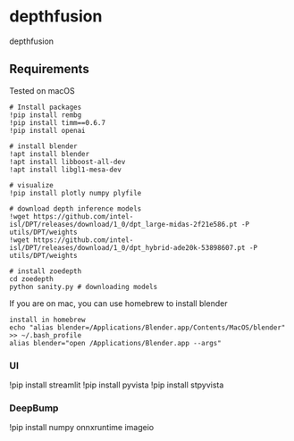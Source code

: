 # depthfusion
 depthfusion


## Requirements
Tested on macOS

```
# Install packages
!pip install rembg
!pip install timm==0.6.7
!pip install openai

# install blender
!apt install blender
!apt install libboost-all-dev
!apt install libgl1-mesa-dev

# visualize
!pip install plotly numpy plyfile

# download depth inference models
!wget https://github.com/intel-isl/DPT/releases/download/1_0/dpt_large-midas-2f21e586.pt -P utils/DPT/weights
!wget https://github.com/intel-isl/DPT/releases/download/1_0/dpt_hybrid-ade20k-53898607.pt -P utils/DPT/weights

# install zoedepth
cd zoedepth
python sanity.py # downloading models
```

If you are on mac, you can use homebrew to install blender
```
install in homebrew
echo "alias blender=/Applications/Blender.app/Contents/MacOS/blender" >> ~/.bash_profile
alias blender="open /Applications/Blender.app --args" 
```



### UI
!pip install streamlit
!pip install pyvista 
!pip install stpyvista 


### DeepBump
!pip install numpy onnxruntime imageio

